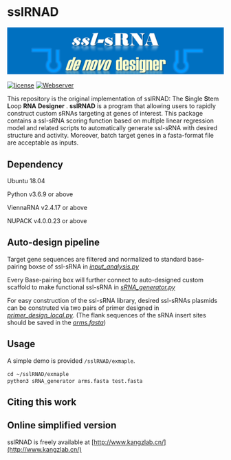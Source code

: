 # sslRNAD

![banner](https://github.com/hklz/sslRNAD/blob/main/img/sRNA.png)

[![license](https://img.shields.io/badge/License-Free-yellowgreen)](LICENSE)
[![Webserver](https://img.shields.io/badge/Webserver-available-blue)](http://www.kangzlab.cn/)

This repository is the original implementation of sslRNAD: The **S**ingle **S**tem **L**oop **RNA** **Designer** .
**sslRNAD** is a program that allowing users to rapidly construct custom sRNAs targeting at genes of interest. This package contains a ssl-sRNA scoring function based on multiple linear regression model and related scripts to automatically generate ssl-sRNA with desired structure and activity. Moreover, batch target genes in a fasta-format file are acceptable as inputs.


## Dependency

Ubuntu 18.04

Python v3.6.9 or above

ViennaRNA v2.4.17 or above

NUPACK v4.0.0.23 or above


## Auto-design pipeline


Target gene sequences are filtered and normalized to standard base-pairing boxse of ssl-sRNA in [*input_analysis.py*](https://github.com/hklz/sslRNAD/blob/main/input_anaylsis.py)

Every Base-pairing box will further connect to auto-designed custom scaffold to make functional ssl-sRNA in [*sRNA_generator.py*](https://github.com/hklz/sslRNAD/blob/main/sRNA_generator.py)


For easy construction of the ssl-sRNA library, desired ssl-sRNAs plasmids can be construted via two pairs of primer designed in [*primer_design_local.py*](https://github.com/hklz/sslRNAD/blob/main/sRNA_generator.py). (The flank sequences of the sRNA insert sites should be saved in the [*arms.fasta*](https://github.com/hklz/sslRNAD/blob/main/arms.fasta))


## Usage
A simple demo is provided ```/sslRNAD/exmaple```.

```
cd ~/sslRNAD/exmaple
python3 sRNA_generator arms.fasta test.fasta
```

## Citing this work



## Online simplified version

sslRNAD is freely available at [http://www.kangzlab.cn/](http://www.kangzlab.cn/)

